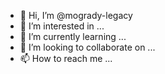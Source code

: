 - 👋 Hi, I’m @mogrady-legacy
- 👀 I’m interested in ...
- 🌱 I’m currently learning ...
- 💞️ I’m looking to collaborate on ...
- 📫 How to reach me ...

<!---
mogrady-legacy/mogrady-legacy is a ✨ special ✨ repository because its `README.md` (this file) appears on your GitHub profile.
You can click the Preview link to take a look at your changes.
--->
